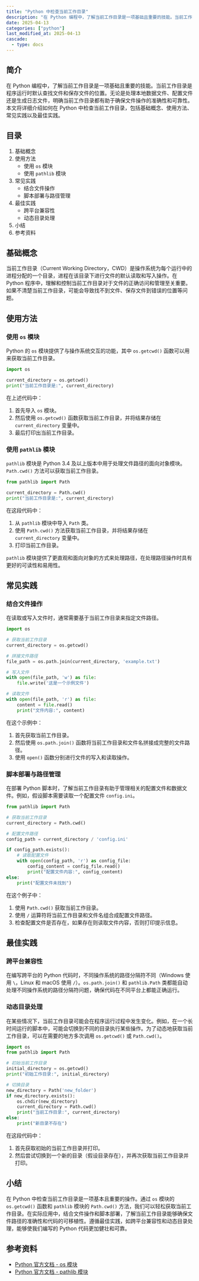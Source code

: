 ```yaml
---
title: "Python 中检查当前工作目录"
description: "在 Python 编程中，了解当前工作目录是一项基础且重要的技能。当前工作目录是程序运行时默认查找文件和保存文件的位置。无论是处理本地数据文件、配置文件还是生成日志文件，明确当前工作目录都有助于确保文件操作的准确性和可靠性。本文将详细介绍如何在 Python 中检查当前工作目录，包括基础概念、使用方法、常见实践以及最佳实践。"
date: 2025-04-13
categories: ["python"]
last_modified_at: 2025-04-13
cascade:
  - type: docs
---
```


<!-- more -->

## 简介
在 Python 编程中，了解当前工作目录是一项基础且重要的技能。当前工作目录是程序运行时默认查找文件和保存文件的位置。无论是处理本地数据文件、配置文件还是生成日志文件，明确当前工作目录都有助于确保文件操作的准确性和可靠性。本文将详细介绍如何在 Python 中检查当前工作目录，包括基础概念、使用方法、常见实践以及最佳实践。

## 目录
1. 基础概念
2. 使用方法
    - 使用 `os` 模块
    - 使用 `pathlib` 模块
3. 常见实践
    - 结合文件操作
    - 脚本部署与路径管理
4. 最佳实践
    - 跨平台兼容性
    - 动态目录处理
5. 小结
6. 参考资料

## 基础概念
当前工作目录（Current Working Directory，CWD）是操作系统为每个运行中的进程分配的一个目录，进程在该目录下进行文件的默认读取和写入操作。在 Python 程序中，理解和控制当前工作目录对于文件的正确访问和管理至关重要。如果不清楚当前工作目录，可能会导致找不到文件、保存文件到错误的位置等问题。

## 使用方法

### 使用 `os` 模块
Python 的 `os` 模块提供了与操作系统交互的功能，其中 `os.getcwd()` 函数可以用来获取当前工作目录。

```python
import os

current_directory = os.getcwd()
print("当前工作目录是:", current_directory)
```

在上述代码中：
1. 首先导入 `os` 模块。
2. 然后使用 `os.getcwd()` 函数获取当前工作目录，并将结果存储在 `current_directory` 变量中。
3. 最后打印出当前工作目录。

### 使用 `pathlib` 模块
`pathlib` 模块是 Python 3.4 及以上版本中用于处理文件路径的面向对象模块。`Path.cwd()` 方法可以获取当前工作目录。

```python
from pathlib import Path

current_directory = Path.cwd()
print("当前工作目录是:", current_directory)
```

在这段代码中：
1. 从 `pathlib` 模块中导入 `Path` 类。
2. 使用 `Path.cwd()` 方法获取当前工作目录，并将结果存储在 `current_directory` 变量中。
3. 打印当前工作目录。

`pathlib` 模块提供了更直观和面向对象的方式来处理路径，在处理路径操作时具有更好的可读性和易用性。

## 常见实践

### 结合文件操作
在读取或写入文件时，通常需要基于当前工作目录来指定文件路径。

```python
import os

# 获取当前工作目录
current_directory = os.getcwd()

# 拼接文件路径
file_path = os.path.join(current_directory, 'example.txt')

# 写入文件
with open(file_path, 'w') as file:
    file.write('这是一个示例文件')

# 读取文件
with open(file_path, 'r') as file:
    content = file.read()
    print("文件内容:", content)
```

在这个示例中：
1. 首先获取当前工作目录。
2. 然后使用 `os.path.join()` 函数将当前工作目录和文件名拼接成完整的文件路径。
3. 使用 `open()` 函数分别进行文件的写入和读取操作。

### 脚本部署与路径管理
在部署 Python 脚本时，了解当前工作目录有助于管理相关的配置文件和数据文件。例如，假设脚本需要读取一个配置文件 `config.ini`。

```python
from pathlib import Path

# 获取当前工作目录
current_directory = Path.cwd()

# 配置文件路径
config_path = current_directory / 'config.ini'

if config_path.exists():
    # 读取配置文件
    with open(config_path, 'r') as config_file:
        config_content = config_file.read()
        print("配置文件内容:", config_content)
else:
    print("配置文件未找到")
```

在这个例子中：
1. 使用 `Path.cwd()` 获取当前工作目录。
2. 使用 `/` 运算符将当前工作目录和文件名组合成配置文件路径。
3. 检查配置文件是否存在，如果存在则读取文件内容，否则打印提示信息。

## 最佳实践

### 跨平台兼容性
在编写跨平台的 Python 代码时，不同操作系统的路径分隔符不同（Windows 使用 `\`，Linux 和 macOS 使用 `/`）。`os.path.join()` 和 `pathlib.Path` 类都能自动处理不同操作系统的路径分隔符问题，确保代码在不同平台上都能正确运行。

### 动态目录处理
在某些情况下，当前工作目录可能会在程序运行过程中发生变化。例如，在一个长时间运行的脚本中，可能会切换到不同的目录执行某些操作。为了动态地获取当前工作目录，可以在需要的地方多次调用 `os.getcwd()` 或 `Path.cwd()`。

```python
import os
from pathlib import Path

# 初始当前工作目录
initial_directory = os.getcwd()
print("初始工作目录:", initial_directory)

# 切换目录
new_directory = Path('new_folder')
if new_directory.exists():
    os.chdir(new_directory)
    current_directory = Path.cwd()
    print("当前工作目录:", current_directory)
else:
    print("新目录不存在")
```

在这段代码中：
1. 首先获取初始的当前工作目录并打印。
2. 然后尝试切换到一个新的目录（假设目录存在），并再次获取当前工作目录并打印。

## 小结
在 Python 中检查当前工作目录是一项基本且重要的操作。通过 `os` 模块的 `os.getcwd()` 函数和 `pathlib` 模块的 `Path.cwd()` 方法，我们可以轻松获取当前工作目录。在实际应用中，结合文件操作和脚本部署，了解当前工作目录能够确保文件路径的准确性和代码的可移植性。遵循最佳实践，如跨平台兼容性和动态目录处理，能够使我们编写的 Python 代码更加健壮和可靠。

## 参考资料
- [Python 官方文档 - os 模块](https://docs.python.org/zh-cn/3/library/os.html)
- [Python 官方文档 - pathlib 模块](https://docs.python.org/zh-cn/3/library/pathlib.html)
